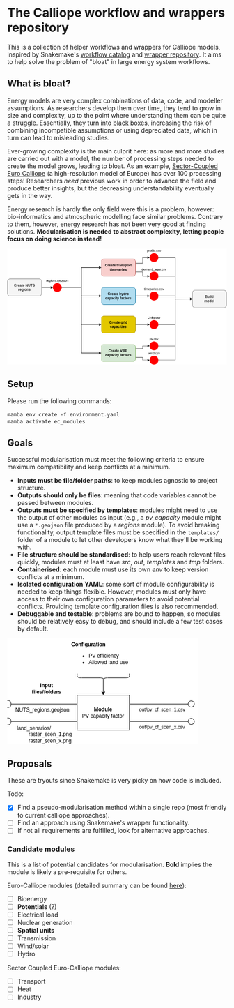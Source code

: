 # The Calliope workflow and wrappers repository

This is a collection of helper workflows and wrappers for Calliope models, inspired by Snakemake's [workflow catalog](https://snakemake.github.io/snakemake-workflow-catalog/) and [wrapper repository](https://snakemake-wrappers.readthedocs.io/en/stable/).
It aims to help solve the problem of "bloat" in large energy system workflows.

## What is bloat?

Energy models are very complex combinations of data, code, and modeller assumptions.
As researchers develop them over time, they tend to grow in size and complexity, up to the point where understanding them can be quite a struggle.
Essentially, they turn into [black boxes](https://doi.org/10.1088/2516-1083/ad371e), increasing the risk of combining incompatible assumptions or using depreciated data, which in turn can lead to misleading studies.

<!-- ![Black Box example by Stefan Pfenninger](docs/images/black-box-problem.png) -->

Ever-growing complexity is the main culprit here: as more and more studies are carried out with a model, the number of processing steps needed to create the model grows, leading to bloat.
As an example, [Sector-Coupled Euro Calliope](https://github.com/calliope-project/sector-coupled-euro-calliope) (a high-resolution model of Europe) has over 100 processing steps!
Researchers _need_ previous work in order to advance the field and produce better insights, but the decreasing understandability eventually gets in the way.

Energy research is hardly the only field were this is a problem, however: bio-informatics and atmospheric modelling face similar problems.
Contrary to them, however, energy research has not been very good at finding solutions.
**Modularisation is needed to abstract complexity, letting people focus on doing science instead!**

<p align="center"><img src="docs/images/module_connection.png" /></p>

## Setup

Please run the following commands:

```shell
mamba env create -f environment.yaml
mamba activate ec_modules
```

## Goals

Successful modularisation must meet the following criteria to ensure maximum compatibility and keep conflicts at a minimum.

- **Inputs must be file/folder paths**: to keep modules agnostic to project structure.
- **Outputs should only be files**: meaning that code variables cannot be passed between modules.
- **Outputs must be specified by templates**: modules might need to use the output of other modules as input (e.g., a _pv_capacity_ module might use a `*.geojson` file produced by a _regions_ module). To avoid breaking functionality, output template files must be specified in the `templates/` folder of a module to let other developers know what they'll be working with.
- **File structure should be standardised**: to help users reach relevant files quickly, modules must at least have _src_, _out_, _templates_ and _tmp_ folders.
- **Containerised**: each module must use its own _env_ to keep version conflicts at a minimum.
- **Isolated configuration YAML**: some sort of module configurability is needed to keep things flexible. However, modules must only have access to their own configuration parameters to avoid potential conflicts. Providing template configuration files is also recommended.
- **Debuggable and testable**: problems are bound to happen, so modules should be relatively easy to debug, and should include a few test cases by default.

![Wrapper example](docs/images/module_setup.png)

## Proposals

These are tryouts since Snakemake is very picky on how code is included.

Todo:

- [x] Find a pseudo-modularisation method within a single repo (most friendly to current calliope approaches).
- [ ] Find an approach using Snakemake's wrapper functionality.
- [ ] If not all requirements are fulfilled, look for alternative approaches.

### Candidate modules

This is a list of potential candidates for modularisation. **Bold** implies the module is likely a pre-requisite for others.

Euro-Calliope modules (detailed summary can be found [here](docs/euro-calliope%20DAG%20structure%202024-04-02.pdf)):

- [ ] Bioenergy
- [ ] **Potentials** (?)
- [ ] Electrical load
- [ ] Nuclear generation
- [ ] **Spatial units**
- [ ] Transmission
- [ ] Wind/solar
- [ ] Hydro

Sector Coupled Euro-Calliope modules:

- [ ] Transport
- [ ] Heat
- [ ] Industry
